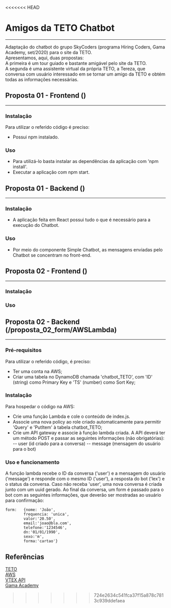 <<<<<<< HEAD
# Amigos da TETO Chatbot
---
Adaptação do chatbot do grupo SkyCoders (programa Hiring Coders, Gama Academy, set/2020) para o site da TETO.  
Apresentamos, aqui, duas propostas:  
A primeira é um tour guiado e bastante amigável pelo site da TETO.  
A segunda é uma assistente virtual da própria TETO, a Tereza, que conversa com usuário interessado em se tornar um amigo da TETO e obtém todas as informações necessárias.


## Proposta 01 - Frontend ()
---
### Instalação

Para utilizar o referido código é preciso:
- Possui npm instalado.

### Uso

- Para utilizá-lo basta instalar as dependências da aplicação com 'npm install'.
- Executar a aplicação com npm start.

## Proposta 01 - Backend ()
---
### Instalação

- A aplicação feita em React possui tudo o que é necessário para a execução do Chatbot.

### Uso

- Por meio do componente Simple Chatbot, as mensagens enviadas pelo Chatbot se concentram no front-end.

## Proposta 02 - Frontend ()
---
### Instalação


### Uso



## Proposta 02 - Backend (/proposta_02_form/AWSLambda)
---

### Pré-requisitos

Para utilizar o referido código, é preciso:
- Ter uma conta na AWS;
- Criar uma tabela no DynamoDB chamada 'chatbot_TETO', com 'ID' (string) como Primary Key e 'TS' (number) como Sort Key;

### Instalação

Para hospedar o código na AWS:
- Crie uma função Lambda e cole o conteúdo de index.js.
- Associe uma nova policy ao role criado automaticamente para permitir 'Query' e 'PutItem' à tabela chatbot_TETO;
- Crie um API gateway e associe à função lambda criada. A API deverá ter um método POST e passar as seguintes informações (não obrigatórias):
-- user (id criado para a conversa)
-- message (mensagem do usuário para o bot)

### Uso e funcionamento
A função lambda recebe o ID da conversa ('user') e a mensagem do usuário ('message') e responde com o mesmo ID ('user'), a resposta do bot ('lex') e o status da conversa. Caso não receba 'user', uma nova conversa é criada junto com um uuid gerado.
Ao final da conversa, um form é passado para o bot com as seguintes informações, que deverão ser mostradas ao usuário para confirmação:
```
form:   {nome: 'João', 
        frequencia: 'unica', 
        valor:'20.50', 
        email:'joao@bla.com', 
        telefone:'1234546', 
        dn:'01/01/1990', 
        sexo:'m', 
        forma:'cartao'}
```


## Referências
[TETO](https://teto.org.br/)  
[AWS](https://aws.amazon.com/)  
[VTEX API](https://developers.vtex.com/reference/orders)  
[Gama Academy](https://gama.academy/)  
>>>>>>> 724e2634c541fca37f15a878c7813c939ddefaea
